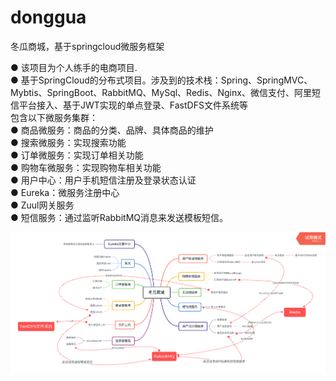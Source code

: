 # donggua

冬瓜商城，基于springcloud微服务框架  

● 该项目为个人练手的电商项目.  
● 基于SpringCloud的分布式项目。涉及到的技术栈：Spring、SpringMVC、Mybtis、SpringBoot、RabbitMQ、MySql、Redis、Nginx、微信支付、阿里短信平台接入、基于JWT实现的单点登录、FastDFS文件系统等  
包含以下微服务集群：  
● 商品微服务：商品的分类、品牌、具体商品的维护  
● 搜索微服务：实现搜索功能  
● 订单微服务：实现订单相关功能  
● 购物车微服务：实现购物车相关功能  
● 用户中心：用户手机短信注册及登录状态认证  
● Eureka：微服务注册中心  
● Zuul网关服务  
● 短信服务：通过监听RabbitMQ消息来发送模板短信。  

![image](https://github.com/vivibro/donggua/blob/master/images/%E5%86%AC%E7%93%9C%E5%95%86%E5%9F%8E.png)
